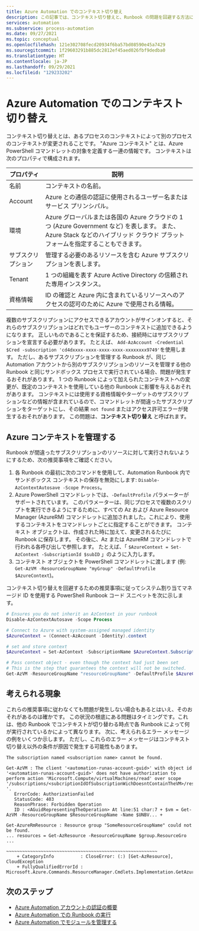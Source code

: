 ```yaml
---
title: Azure Automation でのコンテキスト切り替え
description: この記事では、コンテキスト切り替えと、Runbook の問題を回避する方法について説明します。
services: automation
ms.subservice: process-automation
ms.date: 09/27/2021
ms.topic: conceptual
ms.openlocfilehash: 121e302708fecd20934f6ba57bd08590e45a7429
ms.sourcegitcommit: 1f29603291b885dc2812ef45aed026fbf9dedba0
ms.translationtype: HT
ms.contentlocale: ja-JP
ms.lasthandoff: 09/29/2021
ms.locfileid: "129233202"
---
```

# <a name="context-switching-in-azure-automation"></a>Azure Automation でのコンテキスト切り替え

コンテキスト切り替えとは、あるプロセスのコンテキストによって別のプロセスのコンテキストが変更されることです。 "Azure コンテキスト" とは、Azure PowerShell コマンドレットの対象を定義する一連の情報です。 コンテキストは次のプロパティで構成されます。

|プロパティ | 説明 |
|---|---|
|名前 | コンテキストの名前。|
|Account | Azure との通信の認証に使用されるユーザー名またはサービス プリンシパル。|
|環境 | Azure グローバルまたは各国の Azure クラウドの 1 つ (Azure Government など) を表します。 また、Azure Stack などのハイブリッド クラウド プラットフォームを指定することもできます。|
|サブスクリプション | 管理する必要のあるリソースを含む Azure サブスクリプションを表します。|
|Tenant | 1 つの組織を表す Azure Active Directory の信頼された専用インスタンス。|
|資格情報 | ID の確認と Azure 内に含まれているリソースへのアクセスの認可のために Azure で使用される情報。|

複数のサブスクリプションにアクセスできるアカウントがサインオンすると、それらのサブスクリプションはどれでもユーザーのコンテキストに追加できるようになります。 正しいものであることを保証するため、接続時にはサブスクリプションを宣言する必要があります。 たとえば、 `Add-AzAccount -Credential $Cred -subscription 'cd4dxxxx-xxxx-xxxx-xxxx-xxxxxxxx9749'`を使用します。 ただし、あるサブスクリプションを管理する Runbook が、同じ Automation アカウントから別のサブスクリプションのリソースを管理する他の Runbook と同じサンドボックス プロセスで実行されている場合、問題が発生するおそれがあります。 1 つの Runbook によって加えられたコンテキストへの変更が、既定のコンテキストを使用している他の Runbook に影響を与えるおそれがあります。 コンテキストには使用する資格情報やターゲットのサブスクリプションなどの情報が含まれているので、コマンドレットが間違ったサブスクリプションをターゲットにし、その結果 `not found` またはアクセス許可エラーが発生するおそれがあります。 この問題は、**コンテキスト切り替え** と呼ばれます。

## <a name="manage-azure-contexts"></a>Azure コンテキストを管理する

Runbook が間違ったサブスクリプションのリソースに対して実行されないようにするため、次の推奨事項をご確認ください。

1. 各 Runbook の最初に次のコマンドを使用して、Automation Runbook 内でサンドボックス コンテキストの保存を無効にします: `Disable-AzContextAutosave -Scope Process`。
1. Azure PowerShell コマンドレットでは、`-DefaultProfile` パラメーターがサポートされています。 このパラメーターは、同じプロセスで複数のスクリプトを実行できるようにするために、すべての Az および Azure Resource Manager (AzureRM) コマンドレットに追加されました。これにより、使用するコンテキストをコマンドレットごとに指定することができます。 コンテキスト オブジェクトは、作成された時に加えて、変更されるたびに Runbook に保存します。 その後に、Az または AzureRM コマンドレットで行われる各呼び出しで参照します。 たとえば、「 `$AzureContext = Set-AzContext -SubscriptionId $subID` 」のように入力します。
1. コンテキスト オブジェクトを PowerShell コマンドレットに渡します (例: `Get-AzVM -ResourceGroupName "myGroup" -DefaultProfile $AzureContext`)。

コンテキスト切り替えを回避するための推奨事項に従ってシステム割り当てマネージド ID を使用する PowerShell Runbook コード スニペットを次に示します。

```powershell
# Ensures you do not inherit an AzContext in your runbook
Disable-AzContextAutosave -Scope Process

# Connect to Azure with system-assigned managed identity
$AzureContext = (Connect-AzAccount -Identity).context

# set and store context
$AzureContext = Set-AzContext -SubscriptionName $AzureContext.Subscription -DefaultProfile $AzureContext

# Pass context object - even though the context had just been set
# This is the step that guarantees the context will not be switched.
Get-AzVM -ResourceGroupName "resourceGroupName" -DefaultProfile $AzureContext | Select Name
```

## <a name="possible-symptoms"></a>考えられる現象

これらの推奨事項に従わなくても問題が発生しない場合もあるとはいえ、そのおそれがあるのは確かです。 この状況の根底にある問題はタイミングです。これは、他の Runbook でコンテキストが切り替わる時点で各 Runbook によって何が実行されているかによって異なります。 次に、考えられるエラー メッセージの例をいくつか示します。 ただし、これらのエラー メッセージはコンテキスト切り替え以外の条件が原因で発生する可能性もあります。

`The subscription named <subscription name> cannot be found.`

```error
Get-AzVM : The client '<automation-runas-account-guid>' with object id '<automation-runas-account-guid>' does not have authorization to perform action 'Microsoft.Compute/virtualMachines/read' over scope '/subscriptions/<subcriptionIdOfSubscriptionWichDoesntContainTheVM>/resourceGroups/REsourceGroupName/providers/Microsoft.Compute/virtualMachines/VMName '.
   ErrorCode: AuthorizationFailed
   StatusCode: 403
   ReasonPhrase: Forbidden Operation
   ID : <AGuidRepresentingTheOperation> At line:51 char:7 + $vm = Get-AzVM -ResourceGroupName $ResourceGroupName -Name $UNBV... +
```

```error
Get-AzureRmResource : Resource group "SomeResourceGroupName" could not be found.
... resources = Get-AzResource -ResourceGroupName $group.ResourceGro ...
                 ~~~~~~~~~~~~~~~~~~~~~~~~~~~~~~~~~~~~~~~~~~~~~~~~~~~~~~~~~
    + CategoryInfo          : CloseError: (:) [Get-AzResource], CloudException
    + FullyQualifiedErrorId : Microsoft.Azure.Commands.ResourceManager.Cmdlets.Implementation.GetAzureResourceCmdlet
```

## <a name="next-steps"></a>次のステップ

- [Azure Automation アカウントの認証の概要](automation-security-overview.md)
- [Azure Automation での Runbook の実行](automation-runbook-execution.md)
- [Azure Automation でモジュールを管理する](./shared-resources/modules.md)

